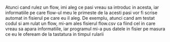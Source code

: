 Atunci cand rulez un flow, imi aleg ce pasi vreau sa introduc in acesta, iar informatiile pe care flow-ul meu le primeste de la acesti pasi vor fi scrise automat in fisierul pe care eu il aleg. De exemplu, atunci cand am testat codul si am rulat un flow, mi-am ales fisierul flow.csv ca fiind cel in care vreau sa apara informatiile, iar programul mi-a pus datele in fisier pe masura ce eu le ofeream de la tastatura in timpul rularii
